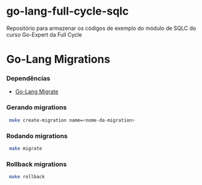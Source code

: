 # go-lang-full-cycle-sqlc
Repositório para armazenar os códigos de exemplo do módulo de SQLC do curso Go-Expert da Full Cycle

# Go-Lang Migrations
### Dependências
- [Go-Lang Migrate](https://github.com/golang-migrate/migrate/tree/master/cmd/migrate)

### Gerando migrations
```bash
 make create-migration name=<nome-da-migration>
```
### Rodando migrations
```bash
 make migrate
```
### Rollback migrations
```bash
 make rollback
```